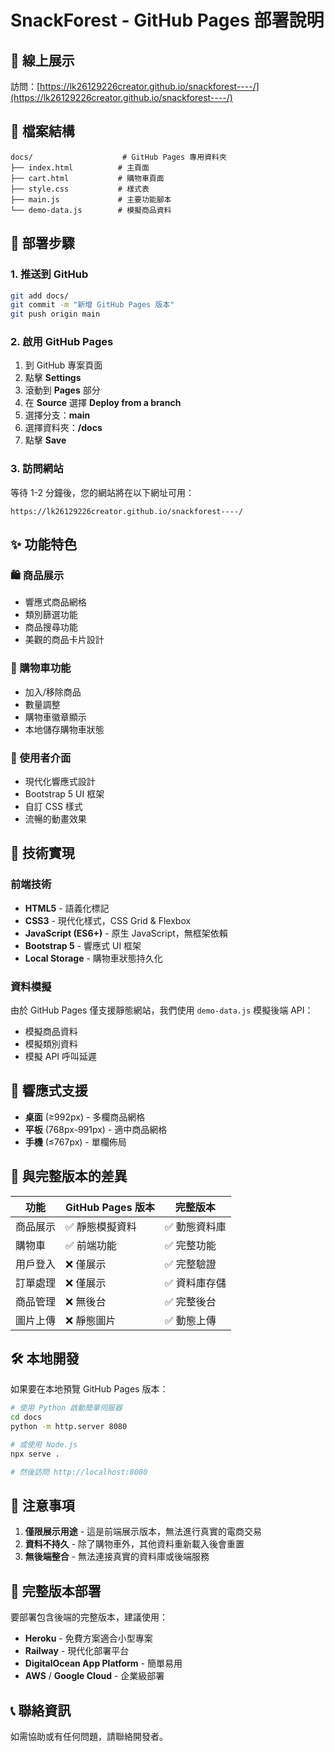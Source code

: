 # SnackForest - GitHub Pages 部署說明

## 🌟 線上展示
訪問：[https://lk26129226creator.github.io/snackforest----/](https://lk26129226creator.github.io/snackforest----/)

## 📁 檔案結構
```
docs/                    # GitHub Pages 專用資料夾
├── index.html          # 主頁面
├── cart.html           # 購物車頁面
├── style.css           # 樣式表
├── main.js             # 主要功能腳本
└── demo-data.js        # 模擬商品資料
```

## 🚀 部署步驟

### 1. 推送到 GitHub
```bash
git add docs/
git commit -m "新增 GitHub Pages 版本"
git push origin main
```

### 2. 啟用 GitHub Pages
1. 到 GitHub 專案頁面
2. 點擊 **Settings**
3. 滾動到 **Pages** 部分
4. 在 **Source** 選擇 **Deploy from a branch**
5. 選擇分支：**main**
6. 選擇資料夾：**/docs**
7. 點擊 **Save**

### 3. 訪問網站
等待 1-2 分鐘後，您的網站將在以下網址可用：
```
https://lk26129226creator.github.io/snackforest----/
```

## ✨ 功能特色

### 🛍️ 商品展示
- 響應式商品網格
- 類別篩選功能
- 商品搜尋功能
- 美觀的商品卡片設計

### 🛒 購物車功能
- 加入/移除商品
- 數量調整
- 購物車徽章顯示
- 本地儲存購物車狀態

### 🎨 使用者介面
- 現代化響應式設計
- Bootstrap 5 UI 框架
- 自訂 CSS 樣式
- 流暢的動畫效果

## 🔧 技術實現

### 前端技術
- **HTML5** - 語義化標記
- **CSS3** - 現代化樣式，CSS Grid & Flexbox
- **JavaScript (ES6+)** - 原生 JavaScript，無框架依賴
- **Bootstrap 5** - 響應式 UI 框架
- **Local Storage** - 購物車狀態持久化

### 資料模擬
由於 GitHub Pages 僅支援靜態網站，我們使用 `demo-data.js` 模擬後端 API：
- 模擬商品資料
- 模擬類別資料
- 模擬 API 呼叫延遲

## 📱 響應式支援
- **桌面** (≥992px) - 多欄商品網格
- **平板** (768px-991px) - 適中商品網格
- **手機** (≤767px) - 單欄佈局

## 🔗 與完整版本的差異

| 功能 | GitHub Pages 版本 | 完整版本 |
|------|-------------------|----------|
| 商品展示 | ✅ 靜態模擬資料 | ✅ 動態資料庫 |
| 購物車 | ✅ 前端功能 | ✅ 完整功能 |
| 用戶登入 | ❌ 僅展示 | ✅ 完整驗證 |
| 訂單處理 | ❌ 僅展示 | ✅ 資料庫存儲 |
| 商品管理 | ❌ 無後台 | ✅ 完整後台 |
| 圖片上傳 | ❌ 靜態圖片 | ✅ 動態上傳 |

## 🛠️ 本地開發

如果要在本地預覽 GitHub Pages 版本：

```bash
# 使用 Python 啟動簡單伺服器
cd docs
python -m http.server 8080

# 或使用 Node.js
npx serve .

# 然後訪問 http://localhost:8080
```

## 📝 注意事項

1. **僅限展示用途** - 這是前端展示版本，無法進行真實的電商交易
2. **資料不持久** - 除了購物車外，其他資料重新載入後會重置
3. **無後端整合** - 無法連接真實的資料庫或後端服務

## 🚀 完整版本部署

要部署包含後端的完整版本，建議使用：
- **Heroku** - 免費方案適合小型專案
- **Railway** - 現代化部署平台
- **DigitalOcean App Platform** - 簡單易用
- **AWS** / **Google Cloud** - 企業級部署

## 📞 聯絡資訊

如需協助或有任何問題，請聯絡開發者。